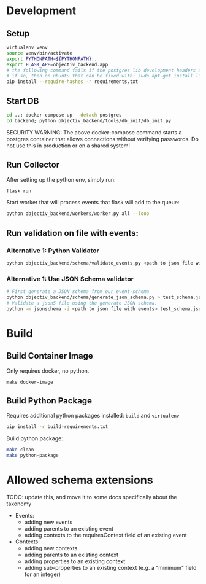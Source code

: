 
# Development
## Setup
```bash
virtualenv venv
source venv/bin/activate
export PYTHONPATH=${PYTHONPATH}:.
export FLASK_APP=objectiv_backend.app
# the following command fails if the postgres lib development headers are not present
# if so, then on ubuntu that can be fixed with: sudo apt-get install libpq-dev
pip install --require-hashes -r requirements.txt
```

## Start DB
```bash
cd ..; docker-compose up --detach postgres
cd backend; python objectiv_backend/tools/db_init/db_init.py
```
SECURITY WARNING: The above docker-compose command starts a postgres container that allows connections
without verifying passwords. Do not use this in production or on a shared system!
## Run Collector
After setting up the python env, simply run:
```bash
flask run
```
Start worker that will process events that flask will add to the queue:
```bash
python objectiv_backend/workers/worker.py all --loop
```
 
## Run validation on file with events:
### Alternative 1: Python Validator
```bash
python objectiv_backend/schema/validate_events.py <path to json file with events>
```

### Alternative 1: Use JSON Schema validator
```bash
# First generate a JSON schema from our event-schema
python objectiv_backend/schema/generate_json_schema.py > test_schema.json
# Validate a json5 file using the generate JSON schema.
python -m jsonschema -i <path to json file with events> test_schema.json
```

# Build
## Build Container Image
Only requires docker, no python.
```
make docker-image
```

## Build Python Package
Requires additional python packages installed: `build` and `virtualenv`
```bash
pip install -r build-requirements.txt
```

Build python package:
```bash
make clean
make python-package
```


# Allowed schema extensions
TODO: update this, and move it to some docs specifically about the taxonomy
* Events:
    * adding new events
    * adding parents to an existing event
    * adding contexts to the requiresContext field of an existing event
* Contexts:
    * adding new contexts
    * adding parents to an existing context
    * adding properties to an existing context
    * adding sub-properties to an existing context (e.g. a "minimum" field for an integer)
